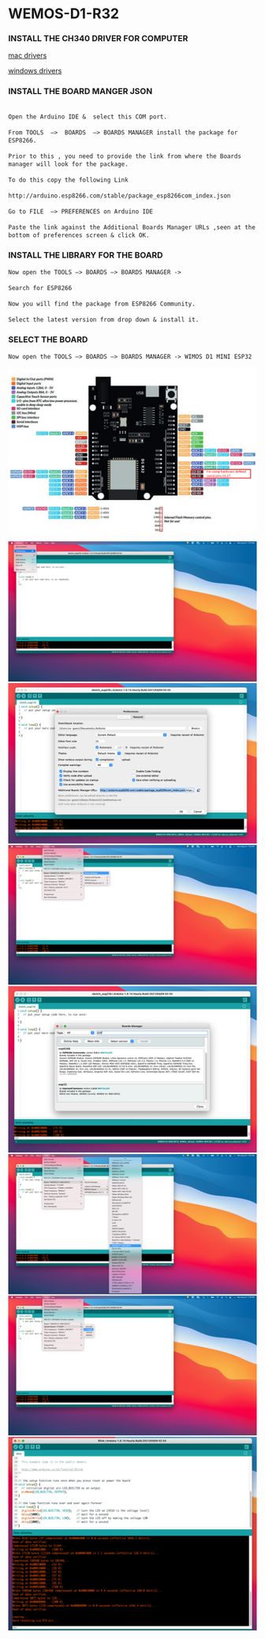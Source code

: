 # WEMOS-D1-R32

### INSTALL THE CH340 DRIVER FOR COMPUTER 

[mac drivers](https://github.com/adarshkumarsingh83/arduino/raw/master/DOCUMENTS/wemos-d1-r32-esp32/drivers/mac-CH34x_Install_V1.5.pkg.zip)

[windows drivers](https://github.com/adarshkumarsingh83/arduino/raw/master/DOCUMENTS/wemos-d1-r32-esp32/drivers/windows-CH34x_Install_v3_4.zip)


### INSTALL THE BOARD MANGER JSON 

```  

Open the Arduino IDE &  select this COM port.

From TOOLS  —>  BOARDS  —> BOARDS MANAGER install the package for ESP8266.

Prior to this , you need to provide the link from where the Boards manager will look for the package.

To do this copy the following Link

http://arduino.esp8266.com/stable/package_esp8266com_index.json

Go to FILE  –> PREFERENCES on Arduino IDE

Paste the link against the Additional Boards Manager URLs ,seen at the bottom of preferences screen & click OK.

```

### INSTALL THE LIBRARY FOR THE BOARD 
```
Now open the TOOLS –> BOARDS –> BOARDS MANAGER -> 

Search for ESP8266

Now you will find the package from ESP8266 Community.

Select the latest version from drop down & install it.

```


### SELECT THE BOARD 
```
Now open the TOOLS –> BOARDS –> BOARDS MANAGER -> WIMOS D1 MINI ESP32
```

![img](image/wemos-esp32.jpeg)

![img](image/1.png)
![img](image/2.png)
![img](image/3.png)
![img](image/4.png)
![img](image/5.png)
![img](image/6.png)
![img](image/7.png)
